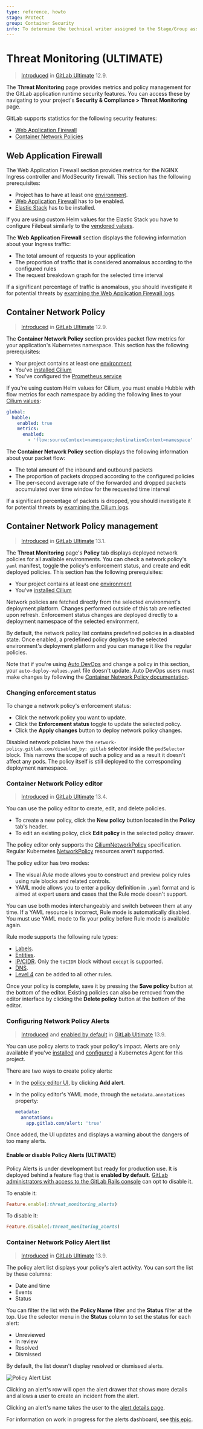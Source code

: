 ```yaml
---
type: reference, howto
stage: Protect
group: Container Security
info: To determine the technical writer assigned to the Stage/Group associated with this page, see https://about.gitlab.com/handbook/engineering/ux/technical-writing/#assignments
---
```


# Threat Monitoring **(ULTIMATE)**

> [Introduced](https://gitlab.com/gitlab-org/gitlab/-/issues/14707) in [GitLab Ultimate](https://about.gitlab.com/pricing/) 12.9.

The **Threat Monitoring** page provides metrics and policy management
for the GitLab application runtime security features. You can access
these by navigating to your project's **Security & Compliance > Threat
Monitoring** page.

GitLab supports statistics for the following security features:

- [Web Application Firewall](../../clusters/applications.md#web-application-firewall-modsecurity)
- [Container Network Policies](../../../topics/autodevops/stages.md#network-policy)

## Web Application Firewall

The Web Application Firewall section provides metrics for the NGINX
Ingress controller and ModSecurity firewall. This section has the
following prerequisites:

- Project has to have at least one [environment](../../../ci/environments/index.md).
- [Web Application Firewall](../../clusters/applications.md#web-application-firewall-modsecurity) has to be enabled.
- [Elastic Stack](../../clusters/applications.md#web-application-firewall-modsecurity) has to be installed.

If you are using custom Helm values for the Elastic Stack you have to
configure Filebeat similarly to the [vendored values](https://gitlab.com/gitlab-org/gitlab/-/blob/f610a080b1ccc106270f588a50cb3c07c08bdd5a/vendor/elastic_stack/values.yaml).

The **Web Application Firewall** section displays the following information
about your Ingress traffic:

- The total amount of requests to your application
- The proportion of traffic that is considered anomalous according to
  the configured rules
- The request breakdown graph for the selected time interval

If a significant percentage of traffic is anomalous, you should
investigate it for potential threats by
[examining the Web Application Firewall logs](../../clusters/applications.md#web-application-firewall-modsecurity).

## Container Network Policy

> [Introduced](https://gitlab.com/gitlab-org/gitlab/-/issues/32365) in [GitLab Ultimate](https://about.gitlab.com/pricing/) 12.9.

The **Container Network Policy** section provides packet flow metrics for
your application's Kubernetes namespace. This section has the following
prerequisites:

- Your project contains at least one [environment](../../../ci/environments/index.md)
- You've [installed Cilium](../../clusters/applications.md#install-cilium-using-gitlab-cicd)
- You've configured the [Prometheus service](../../project/integrations/prometheus.md#enabling-prometheus-integration)

If you're using custom Helm values for Cilium, you must enable Hubble
with flow metrics for each namespace by adding the following lines to
your [Cilium values](../../clusters/applications.md#install-cilium-using-gitlab-cicd):

```yaml
global:
  hubble:
    enabled: true
    metrics:
      enabled:
        - 'flow:sourceContext=namespace;destinationContext=namespace'
```

The **Container Network Policy** section displays the following information
about your packet flow:

- The total amount of the inbound and outbound packets
- The proportion of packets dropped according to the configured
  policies
- The per-second average rate of the forwarded and dropped packets
  accumulated over time window for the requested time interval

If a significant percentage of packets is dropped, you should
investigate it for potential threats by
[examining the Cilium logs](../../clusters/applications.md#install-cilium-using-gitlab-cicd).

## Container Network Policy management

> [Introduced](https://gitlab.com/groups/gitlab-org/-/epics/3328) in [GitLab Ultimate](https://about.gitlab.com/pricing/) 13.1.

The **Threat Monitoring** page's **Policy** tab displays deployed
network policies for all available environments. You can check a
network policy's `yaml` manifest, toggle the policy's enforcement
status, and create and edit deployed policies. This section has the
following prerequisites:

- Your project contains at least one [environment](../../../ci/environments/index.md)
- You've [installed Cilium](../../clusters/applications.md#install-cilium-using-gitlab-cicd)

Network policies are fetched directly from the selected environment's
deployment platform. Changes performed outside of this tab are
reflected upon refresh. Enforcement status changes are deployed
directly to a deployment namespace of the selected environment.

By default, the network policy list contains predefined policies in a
disabled state. Once enabled, a predefined policy deploys to the
selected environment's deployment platform and you can manage it like
the regular policies.

Note that if you're using [Auto DevOps](../../../topics/autodevops/index.md)
and change a policy in this section, your `auto-deploy-values.yaml` file doesn't update. Auto DevOps
users must make changes by following the
[Container Network Policy documentation](../../../topics/autodevops/stages.md#network-policy).

### Changing enforcement status

To change a network policy's enforcement status:

- Click the network policy you want to update.
- Click the **Enforcement status** toggle to update the selected policy.
- Click the **Apply changes** button to deploy network policy changes.

Disabled network policies have the `network-policy.gitlab.com/disabled_by: gitlab` selector inside
the `podSelector` block. This narrows the scope of such a policy and as a result it doesn't affect
any pods. The policy itself is still deployed to the corresponding deployment namespace.

### Container Network Policy editor

> [Introduced](https://gitlab.com/groups/gitlab-org/-/epics/3403) in [GitLab Ultimate](https://about.gitlab.com/pricing/) 13.4.

You can use the policy editor to create, edit, and delete policies.

- To create a new policy, click the **New policy** button located in the **Policy** tab's header.
- To edit an existing policy, click **Edit policy** in the selected policy drawer.

The policy editor only supports the [CiliumNetworkPolicy](https://docs.cilium.io/en/v1.8/policy/)
specification. Regular Kubernetes [NetworkPolicy](https://kubernetes.io/docs/reference/generated/kubernetes-api/v1.19/#networkpolicy-v1-networking-k8s-io)
resources aren't supported.

The policy editor has two modes:

- The visual _Rule_ mode allows you to construct and preview policy
  rules using rule blocks and related controls.
- YAML mode allows you to enter a policy definition in `.yaml` format
  and is aimed at expert users and cases that the Rule mode doesn't
  support.

You can use both modes interchangeably and switch between them at any
time. If a YAML resource is incorrect, Rule mode is automatically
disabled. You must use YAML mode to fix your policy before Rule mode
is available again.

Rule mode supports the following rule types:

- [Labels](https://docs.cilium.io/en/v1.8/policy/language/#labels-based).
- [Entities](https://docs.cilium.io/en/v1.8/policy/language/#entities-based).
- [IP/CIDR](https://docs.cilium.io/en/v1.8/policy/language/#ip-cidr-based). Only
  the `toCIDR` block without `except` is supported.
- [DNS](https://docs.cilium.io/en/v1.8/policy/language/#dns-based).
- [Level 4](https://docs.cilium.io/en/v1.8/policy/language/#layer-4-examples)
  can be added to all other rules.

Once your policy is complete, save it by pressing the **Save policy**
button at the bottom of the editor. Existing policies can also be
removed from the editor interface by clicking the **Delete policy**
button at the bottom of the editor.

### Configuring Network Policy Alerts

> [Introduced](https://gitlab.com/groups/gitlab-org/-/epics/3438) and [enabled by default](https://gitlab.com/gitlab-org/gitlab/-/issues/287676) in [GitLab Ultimate](https://about.gitlab.com/pricing/) 13.9.

You can use policy alerts to track your policy's impact. Alerts are only available if you've
[installed](../../clusters/agent/repository.md)
and [configured](../../clusters/agent/index.md#create-an-agent-record-in-gitlab)
a Kubernetes Agent for this project.

There are two ways to create policy alerts:

- In the [policy editor UI](#container-network-policy-editor),
  by clicking **Add alert**.
- In the policy editor's YAML mode, through the `metadata.annotations` property:

  ```yaml
  metadata:
    annotations:
      app.gitlab.com/alert: 'true'
  ```

Once added, the UI updates and displays a warning about the dangers of too many alerts.

#### Enable or disable Policy Alerts **(ULTIMATE)**

Policy Alerts is under development but ready for production use.
It is deployed behind a feature flag that is **enabled by default**.
[GitLab administrators with access to the GitLab Rails console](../../../administration/feature_flags.md)
can opt to disable it.

To enable it:

```ruby
Feature.enable(:threat_monitoring_alerts)
```

To disable it:

```ruby
Feature.disable(:threat_monitoring_alerts)
```

### Container Network Policy Alert list

> [Introduced](https://gitlab.com/groups/gitlab-org/-/epics/3438) in [GitLab Ultimate](https://about.gitlab.com/pricing/) 13.9.

The policy alert list displays your policy's alert activity. You can sort the list by these columns:

- Date and time
- Events
- Status

You can filter the list with the **Policy Name** filter and the **Status** filter at the top. Use
the selector menu in the **Status** column to set the status for each alert:

- Unreviewed
- In review
- Resolved
- Dismissed

By default, the list doesn't display resolved or dismissed alerts.

![Policy Alert List](img/threat_monitoring_policy_alert_list_v13_12.png)

Clicking an alert's row will open the alert drawer that shows more details and allows a user to create an incident from the alert.

Clicking an alert's name takes the user to the [alert details page](../../../operations/incident_management/alerts.md#alert-details-page).

For information on work in progress for the alerts dashboard, see [this epic](https://gitlab.com/groups/gitlab-org/-/epics/5041).
